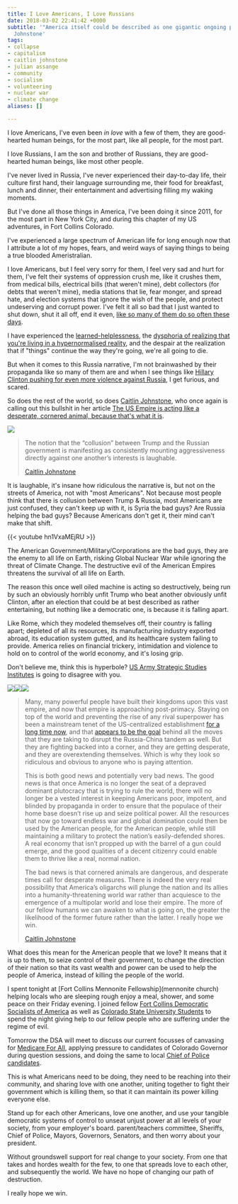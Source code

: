 ```yaml
---
title: I Love Americans, I Love Russians
date: 2018-03-02 22:41:42 +0000
subtitle: '"America itself could be described as one gigantic ongoing psyop" - Caitlin
  Johnstone'
tags:
- collapse
- capitalism
- caitlin johnstone
- julian assange
- community
- socialism
- volunteering
- nuclear war
- climate change
aliases: []

---
```

I love Americans, I've even been _in love_ with a few of them, they are good-hearted human beings, for the most part, like all people, for the most part.

I love Russians, I am the son and brother of Russians, they are good-hearted human beings, like most other people.

I've never lived in Russia, I've never experienced their day-to-day life, their culture first hand, their language surrounding me, their food for breakfast, lunch and dinner, their entertainment and advertising filling my waking moments.

But I've done all those things in America, I've been doing it since 2011, for the most part in New York City, and during this chapter of my US adventures, in Fort Collins Colorado.

I've experienced a large spectrum of American life for long enough now that I attribute a lot of my hopes, fears, and weird ways of saying things to being a true blooded Ameristralian.

I love Americans, but I feel very sorry for them, I feel very sad and hurt for them, I've felt their systems of oppression crush me, like it crushes them, from medical bills, electrical bills (that weren't mine), debt collectors (for debts that weren't mine), media stations that lie, fear monger, and spread hate, and election systems that ignore the wish of the people, and protect undeserving and corrupt power. I've felt it all so bad that I just wanted to shut down, shut it all off, end it even, [like so many of them do so often these days](https://www.theguardian.com/us-news/2017/oct/25/americas-opioid-crisis-how-prescription-drugs-sparked-a-national-trauma).

I have experienced the [learned-helplessness](https://en.wikipedia.org/wiki/Learned_helplessness), the [dysphoria of realizing that you're living in a hypernormalised reality](https://dirkkelly.com/hypernormalisation/adam-curtis-chapo-traphouse-donald-trump/), and the despair at the realization that if "things" continue the way they're going, we're all going to die.

But when it comes to this Russia narrative, I'm not brainwashed by their propaganda like so many of them are and when I see things like [Hillary Clinton pushing for even more violence against Russia](https://steemit.com/hillaryclinton/@caitlinjohnstone/hillary-demands-even-more-russia-escalations-from-trump-administration), I get furious, and scared.

So does the rest of the world, so does [Caitlin Johnstone](https://caitlinjohnstone.com), who once again is calling out this bullshit in her article [The US Empire is acting like a desperate, cornered animal, because that's what it is](https://caitlinjohnstone.com/2018/03/02/the-us-empire-is-acting-like-a-desperate-cornered-animal-because-thats-what-it-is/).

![](/uploads/2018/03/03/wtf-clinton.png)

> The notion that the “collusion” between Trump and the Russian government is manifesting as consistently mounting aggressiveness directly against one another’s interests is laughable.
>
> [Caitlin Johnstone](https://caitlinjohnstone.com/2018/03/02/the-us-empire-is-acting-like-a-desperate-cornered-animal-because-thats-what-it-is/)

It is laughable, it's insane how ridiculous the narrative is, but not on the streets of America, not with "most Americans". Not because most people think that there is collusion between Trump & Russia, most Americans are just confused, they can't keep up with it, is Syria the bad guys? Are Russia helping the bad guys? Because Americans don't get it, their mind can't make that shift.

{{< youtube hn1VxaMEjRU >}}

The American Government/Military/Corporations are the bad guys, they are the enemy to all life on Earth, risking Global Nuclear War while ignoring the threat of Climate Change. The destructive evil of the American Empires threatens the survival of all life on Earth.

The reason this once well oiled machine is acting so destructively, being run by such an obviously horribly unfit Trump who beat another obviously unfit Clinton, after an election that could be at best described as rather entertaining, but nothing like a democratic one, is because it is falling apart.

Like Rome, which they modeled themselves off, their country is falling apart; depleted of all its resources, its manufacturing industry exported abroad, its education system gutted, and its healthcare system failing to provide. America relies on financial trickery, intimidation and violence to hold on to control of the world economy, and it's losing grip.

Don't believe me, think this is hyperbole? [US Army Strategic Studies Institutes](https://ssi.armywarcollege.edu/pdffiles/PUB1358.pdf) is going to disagree with you.

![](/uploads/2018/03/03/assange-america-collapsing.png)![](/uploads/2018/03/03/us-strategic-extract.png)![](/uploads/2018/03/03/us-strategic-extract-2.png)

> Many, many powerful people have built their kingdoms upon this vast empire, and now that empire is approaching post-primacy. Staying on top of the world and preventing the rise of any rival superpower has been a mainstream tenet of the US-centralized establishment [for a long time now](https://medium.com/@caityjohnstone/obama-urged-trump-to-continue-neoconservative-foreign-policy-417e1a1f66d2), and that [appears to be the goal](https://steemit.com/trump/@caitlinjohnstone/russiagate-isn-t-about-trump-and-it-isn-t-even-ultimately-about-russia) behind all the moves that they are taking to disrupt the Russia-China tandem as well. But they are fighting backed into a corner, and they are getting desperate, and they are overextending themselves. Which is why they look so ridiculous and obvious to anyone who is paying attention.
>
> This is both good news and potentially very bad news. The good news is that once America is no longer the seat of a depraved dominant plutocracy that is trying to rule the world, there will no longer be a vested interest in keeping Americans poor, impotent, and blinded by propaganda in order to ensure that the populace of their home base doesn’t rise up and seize political power. All the resources that now go toward endless war and global domination could then be used by the American people, for the American people, while still maintaining a military to protect the nation’s easily-defended shores. A real economy that isn’t propped up with the barrel of a gun could emerge, and the good qualities of a decent citizenry could enable them to thrive like a real, normal nation.
>
> The bad news is that cornered animals are dangerous, and desperate times call for desperate measures. There is indeed the very real possibility that America’s oligarchs will plunge the nation and its allies into a humanity-threatening world war rather than acquiesce to the emergence of a multipolar world and lose their empire. The more of our fellow humans we can awaken to what is going on, the greater the likelihood of the former future rather than the latter. I really hope we win.
>
> [Caitlin Johnstone](https://caitlinjohnstone.com/2018/03/02/the-us-empire-is-acting-like-a-desperate-cornered-animal-because-thats-what-it-is/)

What does this mean for the American people that we love? It means that it is up to them, to seize control of their government, to change the direction of their nation so that its vast wealth and power can be used to help the people of America, instead of killing the people of the world.

I spent tonight at [Fort Collins Mennonite Fellowship](mennonite church)  helping locals who are sleeping rough enjoy a meal, shower, and some peace on their Friday evening. I joined fellow [Fort Collins Democratic Socialists of America](https://www.facebook.com/DSAFortCollins/) as well as [Colorado State University Students](https://www.colostate.edu/) to spend the night giving help to our fellow people who are suffering under the regime of evil.

Tomorrow the DSA will meet to discuss our current focusses of canvasing for [Medicare For All](https://medicareforall.dsausa.org/organizing-guide/medicare-for-all-faq), applying pressure to candidates of Colorado Governor during question sessions, and doing the same to local [Chief of Police candidates](https://www.coloradoan.com/story/news/2018/03/01/meet-5-candidates-vying-become-fort-collins-next-police-chief/382208002/).

This is what Americans need to be doing, they need to be reaching into their community, and sharing love with one another, uniting together to fight their government which is killing them, so that it can maintain its power killing everyone else.

Stand up for each other Americans, love one another, and use your tangible democratic systems of control to unseat unjust power at all levels of your society, from your employer's board. parent/teachers committee, Sheriffs, Chief of Police, Mayors, Governors, Senators, and then worry about your president.

Without groundswell support for real change to your society. From one that takes and hordes wealth for the few, to one that spreads love to each other, and subsequently the world. We have no hope of changing our path of destruction.

I really hope we win.